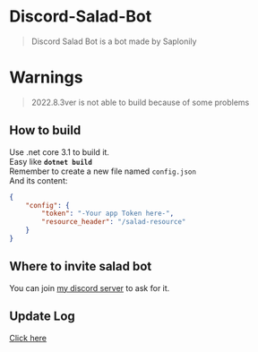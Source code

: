 # Discord-Salad-Bot
> Discord Salad Bot is a bot made by Saplonily

# Warnings
> 2022.8.3ver is not able to build because of some problems

## How to build
Use .net core 3.1 to build it.<br>
Easy like **`dotnet build`**<br>
Remember to create a new file named `config.json`<br>
And its content:<br>
```json
{
    "config": {
        "token": "-Your app Token here-",
        "resource_header": "/salad-resource"
    }
}
```

## Where to invite salad bot
You can join [my discord server](https://discord.gg/aWWJjFZDbx) to ask for it.

## Update Log
[Click here](UpdateLog.md)